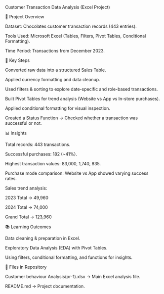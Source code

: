 Customer Transaction Data Analysis (Excel Project)

🚀 Project Overview

Dataset: Chocolates customer transaction records (443 entries).

Tools Used: Microsoft Excel (Tables, Filters, Pivot Tables, Conditional Formatting).

Time Period: Transactions from December 2023.

🔑 Key Steps

Converted raw data into a structured Sales Table.

Applied currency formatting and data cleanup.

Used filters & sorting to explore date-specific and role-based transactions.

Built Pivot Tables for trend analysis (Website vs App vs In-store purchases).

Applied conditional formatting for visual inspection.

Created a Status Function → Checked whether a transaction was successful or not.

📊 Insights

Total records: 443 transactions.

Successful purchases: 182 (~41%).

Highest transaction values: 83,000, 1,740, 835.

Purchase mode comparison: Website vs App showed varying success rates.

Sales trend analysis:

2023 Total → 49,960

2024 Total → 74,000

Grand Total → 123,960

📚 Learning Outcomes

Data cleaning & preparation in Excel.

Exploratory Data Analysis (EDA) with Pivot Tables.

Using filters, conditional formatting, and functions for insights.

📂 Files in Repository

Customer behaviour Analysis(pr-1).xlsx → Main Excel analysis file.

README.md → Project documentation.
